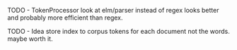TODO - TokenProcessor look at elm/parser instead of regex looks better and probably more efficient than regex.

TODO - Idea store index to corpus tokens for each document not the words. maybe worth it.

